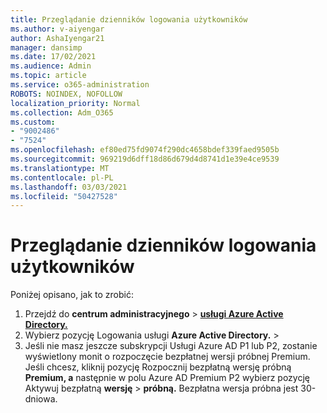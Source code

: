 ```yaml
---
title: Przeglądanie dzienników logowania użytkowników
ms.author: v-aiyengar
author: AshaIyengar21
manager: dansimp
ms.date: 17/02/2021
ms.audience: Admin
ms.topic: article
ms.service: o365-administration
ROBOTS: NOINDEX, NOFOLLOW
localization_priority: Normal
ms.collection: Adm_O365
ms.custom:
- "9002486"
- "7524"
ms.openlocfilehash: ef80ed75fd9074f290dc4658bdef339faed9505b
ms.sourcegitcommit: 969219d6dff18d86d679d4d8741d1e39e4ce9539
ms.translationtype: MT
ms.contentlocale: pl-PL
ms.lasthandoff: 03/03/2021
ms.locfileid: "50427528"
---
```

# <a name="review-sign-in-logs-for-users"></a>Przeglądanie dzienników logowania użytkowników

Poniżej opisano, jak to zrobić:

1. Przejdź do **centrum administracyjnego**  >  **[usługi Azure Active Directory.](https://go.microsoft.com/fwlink/p/?linkid=2067268)**
1. Wybierz pozycję Logowania usługi **Azure Active Directory.**  >  
1. Jeśli nie masz jeszcze subskrypcji Usługi Azure AD P1 lub P2, zostanie wyświetlony monit o rozpoczęcie bezpłatnej wersji próbnej Premium. Jeśli chcesz, kliknij pozycję Rozpocznij bezpłatną wersję próbną **Premium, a** następnie w polu Azure AD Premium P2 wybierz pozycję Aktywuj bezpłatną **wersję**  >  **próbną.** Bezpłatna wersja próbna jest 30-dniowa.
